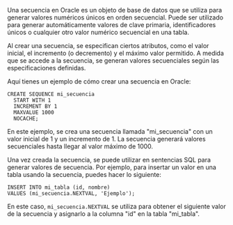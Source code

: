 Una secuencia en Oracle es un objeto de base de datos que se utiliza para generar valores numéricos únicos en orden secuencial. Puede ser utilizado para generar automáticamente valores de clave primaria, identificadores únicos o cualquier otro valor numérico secuencial en una tabla.

Al crear una secuencia, se especifican ciertos atributos, como el valor inicial, el incremento (o decremento) y el máximo valor permitido. A medida que se accede a la secuencia, se generan valores secuenciales según las especificaciones definidas.

Aquí tienes un ejemplo de cómo crear una secuencia en Oracle:

```
CREATE SEQUENCE mi_secuencia
  START WITH 1
  INCREMENT BY 1
  MAXVALUE 1000
  NOCACHE;
```

En este ejemplo, se crea una secuencia llamada "mi_secuencia" con un valor inicial de 1 y un incremento de 1. La secuencia generará valores secuenciales hasta llegar al valor máximo de 1000.

Una vez creada la secuencia, se puede utilizar en sentencias SQL para generar valores de secuencia. Por ejemplo, para insertar un valor en una tabla usando la secuencia, puedes hacer lo siguiente:

```
INSERT INTO mi_tabla (id, nombre)
VALUES (mi_secuencia.NEXTVAL, 'Ejemplo');
```

En este caso, `mi_secuencia.NEXTVAL` se utiliza para obtener el siguiente valor de la secuencia y asignarlo a la columna "id" en la tabla "mi_tabla".